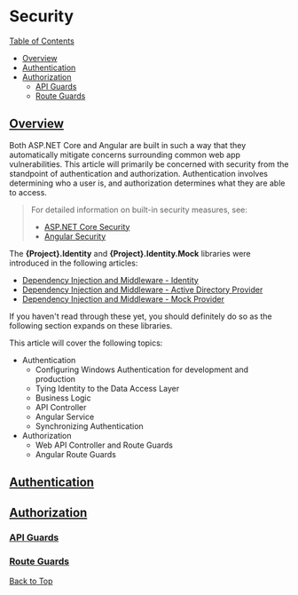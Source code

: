 # Security

[Table of Contents](./toc.md)

* [Overview](#overview)
* [Authentication](#authentication)
* [Authorization](#authorization)
  * [API Guards](#api-guards)
  * [Route Guards](#route-guards)

## [Overview](#security)

Both ASP.NET Core and Angular are built in such a way that they automatically mitigate concerns surrounding common web app vulnerabilities. This article will primarily be concerned with security from the standpoint of authentication and authorization. Authentication involves determining who a user is, and authorization determines what they are able to access.

> For detailed information on built-in security measures, see:
> * [ASP.NET Core Security](https://docs.microsoft.com/en-us/aspnet/core/security/?view=aspnetcore-2.2)
> * [Angular Security](https://angular.io/guide/security)  

The **{Project}.Identity** and **{Project}.Identity.Mock** libraries were introduced in the following articles:

* [Dependency Injection and Middleware - Identity](./05-di-and-middleware.md#identity)
* [Dependency Injection and Middleware - Active Directory Provider](./05-di-and-middleware.md#active-directory-provider) 
* [Dependency Injection and Middleware - Mock Provider](./05-di-and-middleware.md#mock-provider)

If you haven't read through these yet, you should definitely do so as the following section expands on these libraries.

This article will cover the following topics:

* Authentication
  * Configuring Windows Authentication for development and production
  * Tying Identity to the Data Access Layer
  * Business Logic
  * API Controller
  * Angular Service
  * Synchronizing Authentication
* Authorization
  * Web API Controller and Route Guards
  * Angular Route Guards

## [Authentication](#security)



## [Authorization](#security)



### [API Guards](#security)



### [Route Guards](#security)



[Back to Top](#security)